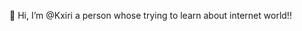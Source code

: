 👋 Hi, I’m @Kxiri
a person whose trying to learn about internet world!!


<!---
Kxiri/Kxiri is a ✨ special ✨ repository because its `about me (this file) appears on your GitHub profile.
You can click the Preview link to take a look at your changes.
--->
